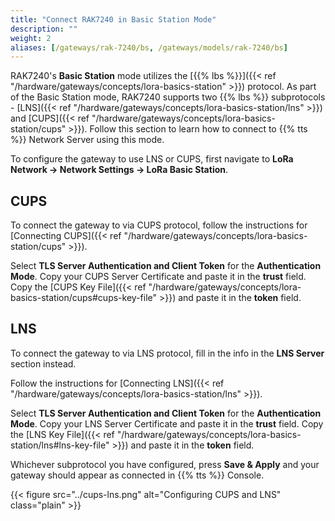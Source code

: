 ```yaml
---
title: "Connect RAK7240 in Basic Station Mode"
description: ""
weight: 2
aliases: [/gateways/rak-7240/bs, /gateways/models/rak-7240/bs]
---
```


RAK7240's **Basic Station** mode utilizes the [{{% lbs %}}]({{< ref "/hardware/gateways/concepts/lora-basics-station" >}}) protocol. As part of the Basic Station mode, RAK7240 supports two {{% lbs %}} subprotocols - [LNS]({{< ref "/hardware/gateways/concepts/lora-basics-station/lns" >}}) and [CUPS]({{< ref "/hardware/gateways/concepts/lora-basics-station/cups" >}}). Follow this section to learn how to connect to {{% tts %}} Network Server using this mode.

<!--more-->

To configure the gateway to use LNS or CUPS, first navigate to **LoRa Network &#8594; Network Settings &#8594; LoRa Basic Station**.

## CUPS

To connect the gateway to via CUPS protocol, follow the instructions for [Connecting CUPS]({{< ref "/hardware/gateways/concepts/lora-basics-station/cups" >}}).

Select **TLS Server Authentication and Client Token** for the **Authentication Mode**. Copy your CUPS Server Certificate and paste it in the **trust** field. Copy the [CUPS Key File]({{< ref "/hardware/gateways/concepts/lora-basics-station/cups#cups-key-file" >}}) and paste it in the **token** field.

## LNS

To connect the gateway to via LNS protocol, fill in the info in the **LNS Server** section instead.

Follow the instructions for [Connecting LNS]({{< ref "/hardware/gateways/concepts/lora-basics-station/lns" >}}).

Select **TLS Server Authentication and Client Token** for the **Authentication Mode**. Copy your LNS Server Certificate and paste it in the **trust** field. Copy the [LNS Key File]({{< ref "/hardware/gateways/concepts/lora-basics-station/lns#lns-key-file" >}}) and paste it in the **token** field.

Whichever subprotocol you have configured, press **Save & Apply** and your gateway should appear as connected in {{% tts %}} Console.

{{< figure src="../cups-lns.png" alt="Configuring CUPS and LNS" class="plain" >}}
